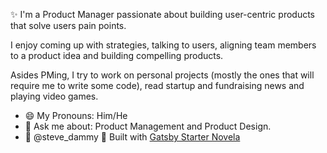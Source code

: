 ✨ I'm a Product Manager passionate about building user-centric products that solve users pain points.

I enjoy coming up with strategies, talking to users, aligning team members to a product idea and building compelling products.

Asides PMing, I try to work on personal projects (mostly the ones that will require me to write some code), read startup and fundraising news and playing video games.

- 😄 My Pronouns: Him/He
- 💬 Ask me about: Product Management and Product Design.
- 📱 @steve_dammy
🚀 Built with [Gatsby Starter Novela](https://www.narative.co/labs/novela/)
